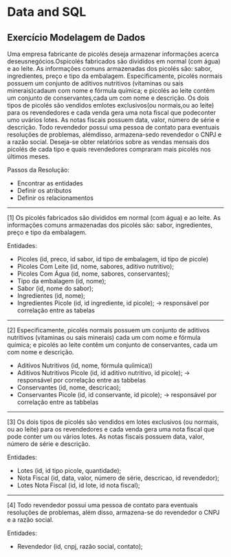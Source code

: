 # Data and SQL


## Exercício Modelagem de Dados

Uma empresa fabricante de picolés deseja armazenar informações acerca deseusnegócios.Ospicolés fabricados são divididos em normal (com água) e ao leite. As informações comuns armazenadas dos picolés são: sabor, ingredientes, preço e tipo da embalagem. Especificamente, picolés normais possuem um conjunto de aditivos nutritivos (vitaminas ou sais minerais)cadaum com nome e fórmula química; e picolés ao leite contêm um conjunto de conservantes,cada um com nome e descrição. Os dois tipos de picolés são vendidos emlotes exclusivos(ou normais,ou ao leite) para os revendedores e cada venda gera uma nota fiscal que podeconter umo uvários lotes. As notas fiscais possuem data, valor, número de série e descrição. Todo revendedor possui uma pessoa de contato para eventuais resoluções de problemas, alémdisso, armazena-sedo revendedor o CNPJ e a razão social. Deseja-se obter relatórios sobre as vendas mensais dos picolés de cada tipo e quais revendedores compraram mais picolés nos últimos meses.

Passos da Resolução:

- Encontrar as entidades
- Definir os atributos
- Definir os relacionamentos


-------------------------------------------------

[1] Os picolés fabricados são divididos em normal (com água) e ao leite. As informações comuns armazenadas dos picolés são: sabor, ingredientes, preço e tipo da embalagem. 

Entidades:

- Picoles (id, preco, id sabor, id tipo de embalagem, id tipo de picole)
- Picoles Com Leite (id, nome, sabores, aditivo nutritivo);
- Picoles Com Água (id, nome, sabores, conservantes);
- Tipo da embalagem (id, nome);
- Sabor (id, nome do sabor);
- Ingredientes (id, nome);
- Ingredientes Picole (id, id ingrediente, id picole); -> responsável por correlação entre as tabelas

-------------------------------------------------

[2] Especificamente, picolés normais possuem um conjunto de aditivos nutritivos (vitaminas ou sais minerais) cada
um com nome e fórmula química; e picolés ao leite contêm um conjunto de conservantes, cada
um com nome e descrição. 

- Aditivos Nutritivos (id, nome, fórmula quíimica))
- Aditivos Nutritivos Picole (id, id aditivo nutritivo, id picole);  -> responsável por correlação entre as tabbelas
- Conservantes (id, nome, descricao);
- Conservantes Picole (id, id conservante, id picole);  -> responsável por correlação entre as tabbelas

-------------------------------------------------

[3] Os dois tipos de picolés são vendidos em lotes exclusivos (ou normais, ou ao leite) para os revendedores e cada venda gera uma nota fiscal que pode conter um ou vários lotes. As notas fiscais possuem data, valor, número de série e descrição. 

Entidades:
- Lotes (id, id tipo picole, quantidade);
- Nota Fiscal (id, data, valor, número de série, descricao, id revendedor);
- Lotes Nota Fiscal (id, id lote, id nota fiscal);

-------------------------------------------------
[4] Todo revendedor possui uma pessoa de contato para eventuais resoluções de problemas, além disso, armazena-se
do revendedor o CNPJ e a razão social. 

Entidades:
- Revendedor (id, cnpj, razão social, contato);
